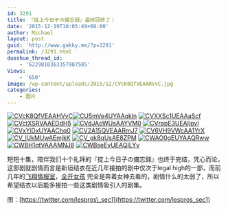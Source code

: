 ```yaml
---
id: 3291
title: 『掟上今日子の備忘録』最終回終了！
date: '2015-12-19T10:05:49+08:00'
author: Michael
layout: post
guid: 'http://www.gakky.me/?p=3291'
permalink: /3291.html
duoshuo_thread_id:
    - '6229810363357987585'
Views:
    - '650'
image: /wp-content/uploads/2015/12/CVcK8QfVEAAHVvC.jpg
categories:
    - 图片
---
```


[![CVcK8QfVEAAHVvC](http://www.yui-aragaki.org/wp-content/uploads/2015/12/CVcK8QfVEAAHVvC.jpg)![CU5mVe4UYAAqkln](http://www.yui-aragaki.org/wp-content/uploads/2015/12/CU5mVe4UYAAqkln.jpg)](http://www.yui-aragaki.org/wp-content/uploads/2015/12/CU5mVe4UYAAqkln.jpg "CU5mVe4UYAAqkln") [![CVXXSc1UEAAaScf](http://www.yui-aragaki.org/wp-content/uploads/2015/12/CVXXSc1UEAAaScf.jpg)](http://www.yui-aragaki.org/wp-content/uploads/2015/12/CVXXSc1UEAAaScf.jpg "CVXXSc1UEAAaScf") [![CVctXSRVAAEDdH5](http://www.yui-aragaki.org/wp-content/uploads/2015/12/CVctXSRVAAEDdH5.jpg)](http://www.yui-aragaki.org/wp-content/uploads/2015/12/CVctXSRVAAEDdH5.jpg "CVctXSRVAAEDdH5") [![CVdJAoWUsAAYVM0](http://www.yui-aragaki.org/wp-content/uploads/2015/12/CVdJAoWUsAAYVM0.jpg)](http://www.yui-aragaki.org/wp-content/uploads/2015/12/CVdJAoWUsAAYVM0.jpg "CVdJAoWUsAAYVM0") [![CVrapE3UEAIjpvl](http://www.yui-aragaki.org/wp-content/uploads/2015/12/CVrapE3UEAIjpvl.jpg)](http://www.yui-aragaki.org/wp-content/uploads/2015/12/CVrapE3UEAIjpvl.jpg "CVrapE3UEAIjpvl") [![CVxYiDxUYAAChq0](http://www.yui-aragaki.org/wp-content/uploads/2015/12/CVxYiDxUYAAChq0.jpg)](http://www.yui-aragaki.org/wp-content/uploads/2015/12/CVxYiDxUYAAChq0.jpg "CVxYiDxUYAAChq0") [![CV2A15QVEAARmJ7](http://www.yui-aragaki.org/wp-content/uploads/2015/12/CV2A15QVEAARmJ7.jpg)](http://www.yui-aragaki.org/wp-content/uploads/2015/12/CV2A15QVEAARmJ7.jpg "CV2A15QVEAARmJ7") [![CV6VH9VWcAA1YrX](http://www.yui-aragaki.org/wp-content/uploads/2015/12/CV6VH9VWcAA1YrX.jpg)](http://www.yui-aragaki.org/wp-content/uploads/2015/12/CV6VH9VWcAA1YrX.jpg "CV6VH9VWcAA1YrX") [![CV_lUkMUwAEmjkK](http://www.yui-aragaki.org/wp-content/uploads/2015/12/CV_lUkMUwAEmjkK.jpg)](http://www.yui-aragaki.org/wp-content/uploads/2015/12/CV_lUkMUwAEmjkK.jpg "CV_lUkMUwAEmjkK") [![CV_gk8qUsAE8ZPM](http://www.yui-aragaki.org/wp-content/uploads/2015/12/CV_gk8qUsAE8ZPM.jpg)](http://www.yui-aragaki.org/wp-content/uploads/2015/12/CV_gk8qUsAE8ZPM.jpg "CV_gk8qUsAE8ZPM") [![CWAO0gEUYAAQRww](http://www.yui-aragaki.org/wp-content/uploads/2015/12/CWAO0gEUYAAQRww.jpg)](http://www.yui-aragaki.org/wp-content/uploads/2015/12/CWAO0gEUYAAQRww.jpg "CWAO0gEUYAAQRww") [![CWBH1qtVAAAMNJ8](http://www.yui-aragaki.org/wp-content/uploads/2015/12/CWBH1qtVAAAMNJ8.jpg)](http://www.yui-aragaki.org/wp-content/uploads/2015/12/CWBH1qtVAAAMNJ8.jpg "CWBH1qtVAAAMNJ8") [![CWBseEvUEAQILYv](http://www.yui-aragaki.org/wp-content/uploads/2015/12/CWBseEvUEAQILYv.jpg)](http://www.yui-aragaki.org/wp-content/uploads/2015/12/CWBseEvUEAQILYv.jpg "CWBseEvUEAQILYv")

短短十集，陪伴我们十个礼拜的『掟上今日子の備忘録』也终于完结，凭心而论，这部剧就剧情而言是新垣结衣在近几年接拍的剧中仅次于legal high的一部，而前几年的[飞翔情报室](http://movie.douban.com/subject/21353042/)，[全开女孩](http://movie.douban.com/subject/6436751/) 完全是奔着女神去看的，剧情什么的太弱了，所以希望结衣以后能多接拍一些这类剧情吸引人的剧集。

图：[https://twitter.com/lespros\_sec1](https://twitter.com/lespros_sec1)